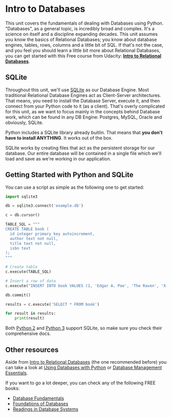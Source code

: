 # Intro to Databases

This unit covers the fundamentals of dealing with Databases using Python. "Databases", as a general topic, is incredibly broad and complex. It's a science on itself and a discipline expanding decades. This unit assumes you know the basics of Relational Databases; you know about database engines, tables, rows, columns and a little bit of SQL. If that's not the case, and you feel you should learn a little bit more about Relational Databases, you can get started with this Free course from Udacity: **[Intro to Relational Databases](https://www.udacity.com/course/intro-to-relational-databases--ud197)**.

## SQLite

Throughout this unit, we'll use [SQLite](https://en.wikipedia.org/wiki/SQLite) as our Database Engine. Most traditional Relational Database Engines act as Client-Server architectures. That means, you need to install the Database Server, execute it, and then connect from your Python code to it (as a client). That's overly complicated for this unit, as we want to focus mainly in the concepts behind Database work, which can be found in any DB Engine: Postgres, MySQL, Oracle and obviously, SQLite.

Python includes a SQLite library already buitlin. That means that **you don't have to install ANYTHING**. It works out of the box.

SQLite works by creating files that act as the persistent storage for our database. Our entire database will be contained in a single file which we'll load and save as we're working in our application.

## Getting Started with Python and SQLite

You can use a script as simple as the following one to get started:

```python
import sqlite3

db = sqlite3.connect('example.db')

c = db.cursor()

TABLE_SQL = """
CREATE TABLE book (
  id integer primary key autoincrement,
  author text not null,
  title text not null,
  isbn text
);
"""

# Create table
c.execute(TABLE_SQL)

# Insert a row of data
c.execute("INSERT INTO book VALUES (1, 'Edgar A. Poe', 'The Raven', 'X-99')")

db.commit()

results = c.execute('SELECT * FROM book')

for result in results:
    print(result)
```

Both [Python 2](https://docs.python.org/2/library/sqlite3.html) and [Python 3](https://docs.python.org/3/library/sqlite3.html) support SQLite, so make sure you check their comprehensive docs.


## Other resources

Aside from [Intro to Relational Databases](https://www.udacity.com/course/intro-to-relational-databases--ud197) (the one recommended before) you can take a look at [Using Databases with Python](https://www.coursera.org/learn/python-databases) or [Database Management Essentials](https://www.coursera.org/learn/database-management).

If you want to go a lot deeper, you can check any of the following FREE books:

* [Database Fundamentals](https://www.dropbox.com/s/512ejdya893t1iz/Database_fundamentals.pdf?dl=0)
* [Foundations of Databases](https://www.dropbox.com/s/agncyhie6uzocpl/all.pdf?dl=0)
* [Readings in Database Systems](https://www.dropbox.com/s/l0d68ks1czl04f5/redbook-5th-edition.pdf?dl=0)
